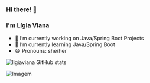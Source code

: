 ### Hi there! 👋 
### I'm Lígia Viana

- 🔭 I’m currently working on Java/Spring Boot Projects
- 🌱 I’m currently learning Java/Spring Boot
- 😄 Pronouns: she/her

<!-- GithubStats -->
![ligiaviana GitHub stats](https://github-readme-stats.vercel.app/api?username=ligiaviana&show_icons=true&theme=gotham)


<!-- GIF -->
<p align="left">
  <img align="center" src="https://github.com/VariableBee/VariableBee/assets/77739311/4e9f41af-6b57-49a7-b15a-74322e96b4d7" alt="Imagem">
</p>

